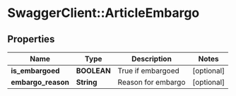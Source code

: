 # SwaggerClient::ArticleEmbargo

## Properties
Name | Type | Description | Notes
------------ | ------------- | ------------- | -------------
**is_embargoed** | **BOOLEAN** | True if embargoed | [optional] 
**embargo_reason** | **String** | Reason for embargo | [optional] 


